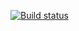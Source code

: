 [![Build status](https://ci.appveyor.com/api/projects/status/674w683cmqntmetr?svg=true)](https://ci.appveyor.com/project/inessashuvalova/dnd)
